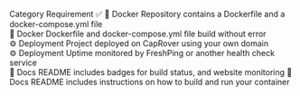 Category	Requirement	✅
🐳 Docker	Repository contains a Dockerfile and a docker-compose.yml file	
🐳 Docker	Dockerfile and docker-compose.yml file build without error	
⚙️ Deployment	Project deployed on CapRover using your own domain	
⚙️ Deployment	Uptime monitored by FreshPing or another health check service	
📝 Docs	README includes badges for build status, and website monitoring	
📝 Docs	README includes instructions on how to build and run your container	